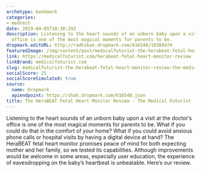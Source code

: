```yaml
---
archetype: bookmark
categories:
- medtech
date: 2019-04-05T10:38:29Z
description: Listening to the heart sounds of an unborn baby upon a visit at the doctor’s
  office is one of the most magical moments for parents to be.
dropmark.editURL: http://radhikan.dropmark.com/616548/18389474
featuredImage: /img/content/post/medicalfuturist-the-herabeat-fetal-heart-monitor-review-the-medical-futurist.jpg
link: https://medicalfuturist.com/herabeat-fetal-heart-monitor-review
linkBrand: medicalfuturist.com
slug: medicalfuturist-the-herabeat-fetal-heart-monitor-review-the-medical-futurist
socialScore: 25
socialScoreSimulated: true
source:
  name: Dropmark
  apiendpoint: https://shah.dropmark.com/616548.json
title: The HeraBEAT Fetal Heart Monitor Review - The Medical Futurist
---
```

Listening to the heart sounds of an unborn baby upon a visit at the doctor’s office is one of the most magical moments for parents to be. What if you could do that in the comfort of your home? What if you could avoid anxious phone calls or hospital visits by having a digital device at hand? The HeraBEAT fetal heart monitor promises peace of mind for both expecting mother and her family, so we tested its capabilities. Although improvements would be welcome in some areas, especially user education, the experience of eavesdropping on the baby’s heartbeat is unbeatable. Here’s our review.

